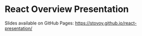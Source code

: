 # React Overview Presentation

Slides available on GitHub Pages: https://stovoy.github.io/react-presentation/
